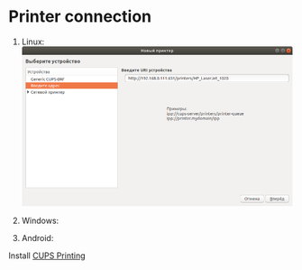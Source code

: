 # Printer connection

1.	Linux:
![main](img/4.png "4")

2.	Windows:

3.	Android:

Install [CUPS Printing](https://play.google.com/store/apps/details?id=io.github.benoitduffez.cupsprint&hl=ru)